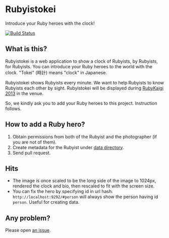 # Rubyistokei

Introduce your Ruby heroes with the clock!

[![Build Status](https://travis-ci.org/darashi/rubyistokei.png)](https://travis-ci.org/darashi/rubyistokei)

## What is this?

Rubyistokei is a web application to show a clock of Rubyists, by Rubyists, for Rubyists. You can introduce your Ruby heroes to the world with the clock. "Tokei" (時計) means "clock" in Japanese.

Rubyistokei shows Rubyists every minute. We want to help Rubyists to know Rubyists each other by sight. Rubyistokei will be displayed during [RubyKaigi 2013](http://rubykaigi.org/2013 "RubyKaigi 2013, May 30 - Jun 1") in the venue.

So, we kindly ask you to add your Ruby heroes to this project. Instruction follows.

## How to add a Ruby hero?

1. Obtain permissions from both of the Rubyist and the photographer (if you are not of them).
2. Create metadata for the Rubyist under [data directory](https://github.com/darashi/rubyistokei/tree/master/data).
3. Send pull request.

## Hits

* The image is once scaled to be the long side of the image to 1024px, rendered the clock and bio, then rescaled to fit with the screen size.
* You can fix the hero by specifying id in url hash. `http://localhost:9292/#person` will always show the person having id `person`. Useful for creating data.

## Any problem?

Please open [an issue](https://github.com/darashi/rubyistokei/issues).
